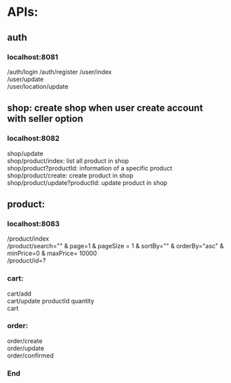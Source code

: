 # APIs:

## auth
### localhost:8081
/auth/login
/auth/register
/user/index \
/user/update \
/user/location/update

## shop: create shop when user create account with seller option
### localhost:8082
shop/update \
shop/product/index: list all product in shop \
shop/product?productId: information of a specific product \
shop/product/create: create product in shop \
shop/product/update?productId: update product in shop

## product:
### localhost:8083
/product/index \
/product/search="" & page=1 & pageSize = 1 & sortBy="" & orderBy="asc" & minPrice=0 & maxPrice= 10000 \
/product/id=?

### cart:
cart/add \
cart/update productId quantity \
cart

### order:
order/create \
order/update \
order/confirmed

### End